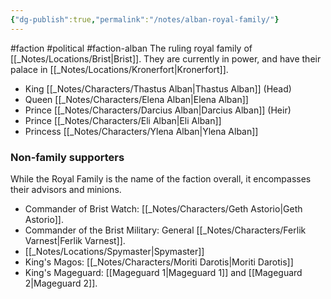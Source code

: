 ```yaml
---
{"dg-publish":true,"permalink":"/notes/alban-royal-family/"}
---
```


#faction #political #faction-alban 
The ruling royal family of [[_Notes/Locations/Brist\|Brist]]. They are currently in power, and have their palace in [[_Notes/Locations/Kronerfort\|Kronerfort]]. 

- King [[_Notes/Characters/Thastus Alban\|Thastus Alban]] (Head)
- Queen [[_Notes/Characters/Elena Alban\|Elena Alban]]
- Prince [[_Notes/Characters/Darcius Alban\|Darcius Alban]] (Heir)
- Prince [[_Notes/Characters/Eli Alban\|Eli Alban]]
- Princess [[_Notes/Characters/Ylena Alban\|Ylena Alban]]

### Non-family supporters
While the Royal Family is the name of the faction overall, it encompasses their advisors and minions.
- Commander of Brist Watch: [[_Notes/Characters/Geth Astorio\|Geth Astorio]].
- Commander of the Brist Military: General [[_Notes/Characters/Ferlik Varnest\|Ferlik Varnest]].
- [[_Notes/Locations/Spymaster\|Spymaster]]
- King's Magos: [[_Notes/Characters/Moriti Darotis\|Moriti Darotis]]
- King's Mageguard: [[Mageguard 1\|Mageguard 1]] and [[Mageguard 2\|Mageguard 2]].


